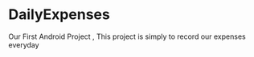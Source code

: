 DailyExpenses
=============

Our First Android Project , This project is simply to record our expenses everyday
